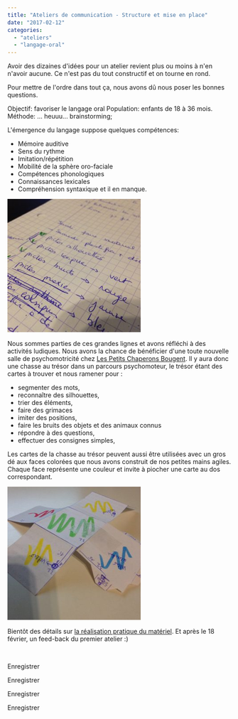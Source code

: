 ```yaml
---
title: "Ateliers de communication - Structure et mise en place"
date: "2017-02-12"
categories: 
  - "ateliers"
  - "langage-oral"
---
```


Avoir des dizaines d'idées pour un atelier revient plus ou moins à n'en n'avoir aucune. Ce n'est pas du tout constructif et on tourne en rond.

Pour mettre de l'ordre dans tout ça, nous avons dû nous poser les bonnes questions.

Objectif: favoriser le langage oral Population: enfants de 18 à 36 mois. Méthode: ... heuuu... brainstorming;

L'émergence du langage suppose quelques compétences:

- Mémoire auditive
- Sens du rythme
- Imitation/répétition
- Mobilité de la sphère oro-faciale
- Compétences phonologiques
- Connaissances lexicales
- Compréhension syntaxique et il en manque.

![](/static/img/Photo-11-02-17-23-16-42-e1486859100507-300x300.jpg)

Nous sommes parties de ces grandes lignes et avons réfléchi à des activités ludiques. Nous avons la chance de bénéficier d'une toute nouvelle salle de psychomotricité chez [Les Petits Chaperons Bougent](http://lespetitschaperonsbougent.be/). Il y aura donc une chasse au trésor dans un parcours psychomoteur, le trésor étant des cartes à trouver et nous ramener pour :

- segmenter des mots,
- reconnaître des silhouettes,
- trier des éléments,
- faire des grimaces
- imiter des positions,
- faire les bruits des objets et des animaux connus
- répondre à des questions,
- effectuer des consignes simples,

Les cartes de la chasse au trésor peuvent aussi être utilisées avec un gros dé aux faces colorées que nous avons construit de nos petites mains agiles. Chaque face représente une couleur et invite à piocher une carte au dos correspondant.

![](/static/img/Photo-11-02-17-23-17-45-e1486859111399-300x300.jpg)

Bientôt des détails sur [la réalisation pratique du matériel](http://sophielenaerts.be/2017/02/12/ateliers-de-communication-creation-de-materiel/). Et après le 18 février, un feed-back du premier atelier :)

 

Enregistrer

Enregistrer

Enregistrer

Enregistrer
